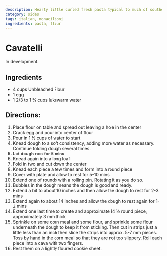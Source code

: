```yaml
---
description: Hearty little curled fresh pasta typical to much of southern Italy. 
category: sides
tags: italian, monacilioni
ingredients: pasta, flour
---
```


# Cavatelli

In development. 

## Ingredients
- 4 cups Unbleached Flour
- 1 egg
- 1 2/3 to 1 ¾ cups lukewarm water 

## Directions:

1. Place flour on table and spread out leaving a hole in the center
2. Crack egg and pour into center of flour
3. Pour in 1 ½ cups of water to start
4. Knead dough to a soft consistency, adding more water as necessary. Continue folding dough several times.
5. Let dough rest for 5 mins
6. Knead again into a long loaf
7. Fold in two and cut down the center
8. Knead each piece a few times and form into a round piece
9. Cover with plate and allow to rest for 5-10 mins
10. Extend one of rounds with a rolling pin. Rotating it as you do so.
11. Bubbles in the dough means the dough is good and ready.
12. Extend a bit to about 10 inches and then allow the dough to rest for 2-3 mins
13. Extend again to about 14 inches and allow the dough to rest again for 1-2 mins
14. Extend one last time to create and approximate 14 ½ round piece, approximately 3 mm thick
15. Sprinkle on some corn meal and some flour, and sprinkle some flour underneath the dough to keep it from sticking. Then cut in strips just a little less than an inch then slice the strips into approx. 5-7 mm pieces. Toss by hand in the corn meal so that they are not too slippery.  Roll each piece into a cava with two fingers.
16. Rest them on a lightly floured cookie sheet.
